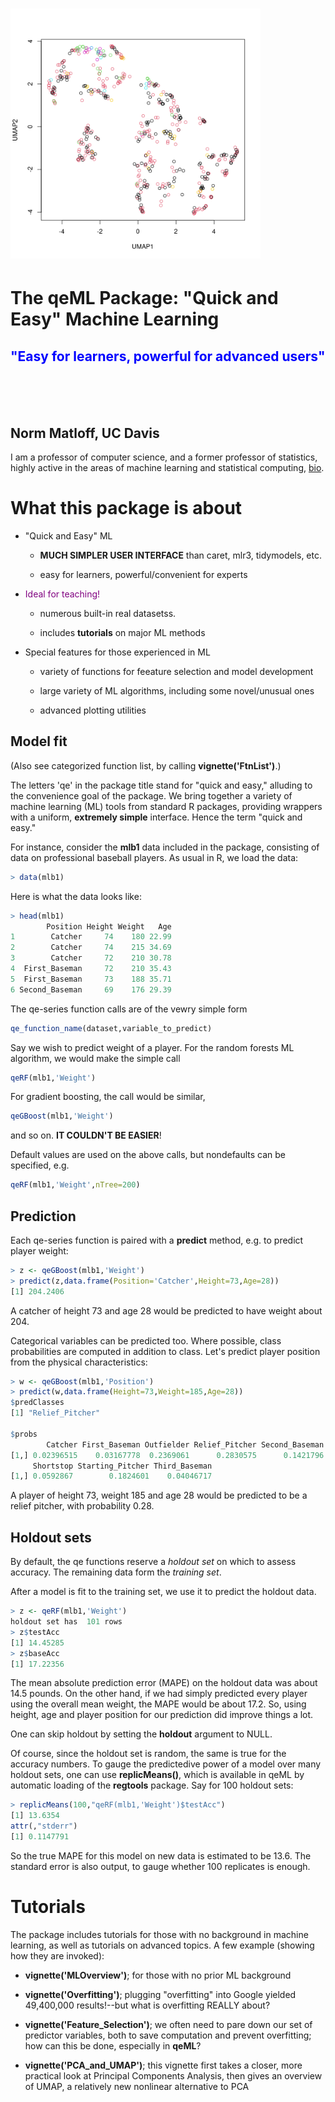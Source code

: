 
# <img src="Forest500UMAP.png" alt="drawing" width="400"/>

# The qeML Package: "Quick and Easy" Machine Learning

## <span style="color:blue"> "Easy for learners, powerful for advanced users"</span>

</br>
</br>
</br>

## Norm Matloff, UC Davis

I am a professor of computer science, and a former professor of
statistics, highly active in the areas of machine learning and
statistical computing, [bio](http://heather.cs.ucdavis.edu/matloff.html).

# What this package is about


* "Quick and Easy" ML

    * **MUCH SIMPLER USER INTERFACE** than caret, mlr3, tidymodels, etc.

    * easy for learners, powerful/convenient for experts

* <span style="color:purple">Ideal for teaching!</span>

    * numerous built-in real datasetss.

    * includes **tutorials** on major ML methods

* Special features for those experienced in  ML 

    * variety of functions for feeature selection and model development

    * large variety of ML algorithms, including some novel/unusual ones

    * advanced plotting utilities

## Model fit

(Also see categorized function list, by calling
**vignette('FtnList')**.)

The letters 'qe' in the package title stand for "quick and easy,"
alluding to the convenience goal of the package.  We bring together a
variety of machine learning (ML) tools from standard R packages,
providing wrappers with a uniform, **extremely simple**  interface.
Hence the term "quick and easy."

For instance, consider the **mlb1** data included in the package,
consisting of data on professional baseball players.  As usual in R, we
load the data:

``` r
> data(mlb1)
```

Here is what the data looks like:

``` r
> head(mlb1)
        Position Height Weight   Age
1        Catcher     74    180 22.99
2        Catcher     74    215 34.69
3        Catcher     72    210 30.78
4  First_Baseman     72    210 35.43
5  First_Baseman     73    188 35.71
6 Second_Baseman     69    176 29.39
```

The qe-series function calls are of the vewry simple form

``` r
qe_function_name(dataset,variable_to_predict)
```

Say we wish to predict weight of a player.  For the random forests ML
algorithm, we would make the simple call

``` r
qeRF(mlb1,'Weight')
```

For gradient boosting, the call would be similar,

``` r
qeGBoost(mlb1,'Weight')
```

and so on.  **IT COULDN'T BE EASIER**!

Default values are used on the above calls, but nondefaults can be
specified, e.g.

``` r
qeRF(mlb1,'Weight',nTree=200)
```

## Prediction

Each qe-series function is paired with a **predict** method, e.g.
to predict player weight:

``` r
> z <- qeGBoost(mlb1,'Weight')
> predict(z,data.frame(Position='Catcher',Height=73,Age=28))
[1] 204.2406
```

A catcher of height 73 and age 28 would be predicted to have weight
about 204.

Categorical variables can be predicted too.  Where possible,
class probabilities are computed in addition to class.  Let's predict
player position from the physical characteristics:

``` r
> w <- qeGBoost(mlb1,'Position')
> predict(w,data.frame(Height=73,Weight=185,Age=28))
$predClasses
[1] "Relief_Pitcher"

$probs
        Catcher First_Baseman Outfielder Relief_Pitcher Second_Baseman
[1,] 0.02396515    0.03167778  0.2369061      0.2830575      0.1421796
     Shortstop Starting_Pitcher Third_Baseman
[1,] 0.0592867        0.1824601    0.04046717

```

A player of height 73, weight 185 and age 28
would be predicted to be a
relief pitcher, with probability 0.28.

## Holdout sets

By default, the qe functions reserve a *holdout set* on which to assess
accuracy.  The remaining data form the *training set*.

After a model is fit to the training set, we use it to predict the
holdout data.

``` r
> z <- qeRF(mlb1,'Weight')
holdout set has  101 rows
> z$testAcc
[1] 14.45285
> z$baseAcc
[1] 17.22356
```

The mean absolute prediction error (MAPE) on the holdout data was about
14.5 pounds.  On the other hand, if we had simply predicted every player
using the overall mean weight, the MAPE would be about 17.2.  So, using
height, age and player position for our prediction did improve things a
lot.

One can skip holdout by setting the **holdout** argument to NULL.

Of course, since the holdout set is random, the same is true for the
accuracy numbers.  To gauge the predictedive power of a model over many
holdout sets, one can use **replicMeans()**, which is
available in qeML by automatic loading of the **regtools**
package.  Say for 100 holdout sets:

``` r
> replicMeans(100,"qeRF(mlb1,'Weight')$testAcc")
[1] 13.6354
attr(,"stderr")
[1] 0.1147791
```

So the true MAPE for this model on new data is estimated to be 13.6.
The standard error is also output, to gauge whether 100 replicates is
enough.

# Tutorials

The package includes tutorials for those with no
background in machine learning, as well as tutorials on advanced
topics.  A few example (showing how they are invoked):

* **vignette('MLOverview')**; for those with no prior ML background

* **vignette('Overfitting')**; plugging "overfitting" into Google
  yielded 49,400,000 results!--but what is overfitting REALLY about?

* **vignette('Feature_Selection')**; we often need to pare down our set
  of predictor variables, both to save computation and prevent
  overfitting; how can this be done, especially in **qeML**?

* **vignette('PCA_and_UMAP')**; this vignette first takes a closer, more
  practical look at Principal Components Analysis, then gives an
  overview of UMAP, a relatively new nonlinear alternative to PCA
